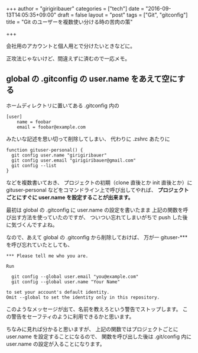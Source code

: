 +++
author = "girigiribauer"
categories = ["tech"]
date = "2016-09-13T14:05:35+09:00"
draft = false
layout = "post"
tags = ["Git", "gitconfig"]
title = "Git のユーザーを複数使い分ける時の苦肉の策"

+++

会社用のアカウントと個人用とで分けたいときなどに。

正攻法じゃないけど、間違えずに済むので一応メモ。



## global の .gitconfig の user.name をあえて空にする

ホームディレクトリに置いてある .gitconfig 内の

	[user]
		name = foobar
		email = foobar@example.com

みたいな記述を思い切って削除してしまい、
代わりに .zshrc あたりに

	function gituser-personal() {
	  git config user.name "girigiribauer"
	  git config user.email "girigiribauer@gmail.com"
	  git config --list
	}

などを複数書いておき、
プロジェクトの初期（clone 直後とか init 直後とか）に
gituser-personal などをコマンドライン上で呼び出してやれば、
**プロジェクトごとにすぐに user.name を設定することが出来ます。**

最初は global の .gitconfig に user.name の設定を書いたまま
上記の関数を呼び出す方法を使っていたのですが、
ついつい忘れてしまいがちで push した後に気づくんですよね。

なので、あえて global の .gitconfig から削除しておけば、
万が一 gituser-*** を呼び忘れていたとしても、

	*** Please tell me who you are.
	
	Run
	
	  git config --global user.email "you@example.com"
	  git config --global user.name "Your Name"
	
	to set your account's default identity.
	Omit --global to set the identity only in this repository.

このようなメッセージが出て、名前を教えろという警告でストップします。
この警告をセーフティのように利用できるかと思います。

ちなみに見れば分かると思いますが、
上記の関数ではプロジェクトごとに user.name を設定することになるので、
関数を呼び出した後は .git/config 内に user.name の設定が入ることになります。
